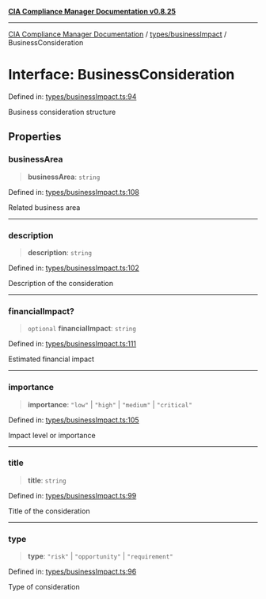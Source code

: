 [**CIA Compliance Manager Documentation v0.8.25**](../../../README.md)

***

[CIA Compliance Manager Documentation](../../../modules.md) / [types/businessImpact](../README.md) / BusinessConsideration

# Interface: BusinessConsideration

Defined in: [types/businessImpact.ts:94](https://github.com/Hack23/cia-compliance-manager/blob/b7816746b3b7f5e02cb18303af9cc6696a8caef9/src/types/businessImpact.ts#L94)

Business consideration structure

## Properties

### businessArea

> **businessArea**: `string`

Defined in: [types/businessImpact.ts:108](https://github.com/Hack23/cia-compliance-manager/blob/b7816746b3b7f5e02cb18303af9cc6696a8caef9/src/types/businessImpact.ts#L108)

Related business area

***

### description

> **description**: `string`

Defined in: [types/businessImpact.ts:102](https://github.com/Hack23/cia-compliance-manager/blob/b7816746b3b7f5e02cb18303af9cc6696a8caef9/src/types/businessImpact.ts#L102)

Description of the consideration

***

### financialImpact?

> `optional` **financialImpact**: `string`

Defined in: [types/businessImpact.ts:111](https://github.com/Hack23/cia-compliance-manager/blob/b7816746b3b7f5e02cb18303af9cc6696a8caef9/src/types/businessImpact.ts#L111)

Estimated financial impact

***

### importance

> **importance**: `"low"` \| `"high"` \| `"medium"` \| `"critical"`

Defined in: [types/businessImpact.ts:105](https://github.com/Hack23/cia-compliance-manager/blob/b7816746b3b7f5e02cb18303af9cc6696a8caef9/src/types/businessImpact.ts#L105)

Impact level or importance

***

### title

> **title**: `string`

Defined in: [types/businessImpact.ts:99](https://github.com/Hack23/cia-compliance-manager/blob/b7816746b3b7f5e02cb18303af9cc6696a8caef9/src/types/businessImpact.ts#L99)

Title of the consideration

***

### type

> **type**: `"risk"` \| `"opportunity"` \| `"requirement"`

Defined in: [types/businessImpact.ts:96](https://github.com/Hack23/cia-compliance-manager/blob/b7816746b3b7f5e02cb18303af9cc6696a8caef9/src/types/businessImpact.ts#L96)

Type of consideration
